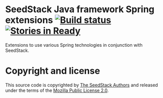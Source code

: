 # SeedStack Java framework Spring extensions [![Build status](https://travis-ci.org/seedstack/seed-spring-extensions.svg?branch=master)](https://travis-ci.org/seedstack/seed-spring-extensions) [![Stories in Ready](https://badge.waffle.io/seedstack/seed-spring-extensions.png?label=ready&title=Ready)](https://waffle.io/seedstack/seed-spring-extensions)

Extensions to use various Spring technologies in conjunction with SeedStack.

# Copyright and license

This source code is copyrighted by [The SeedStack Authors](https://github.com/seedstack/seedstack/blob/master/AUTHORS) and
released under the terms of the [Mozilla Public License 2.0](https://www.mozilla.org/MPL/2.0/). 
